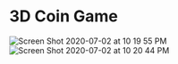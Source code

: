 # 3D Coin Game
![Screen Shot 2020-07-02 at 10 19 55 PM](https://user-images.githubusercontent.com/32093736/86377437-8e8c9580-bcb2-11ea-816e-4bbe583db020.png)
![Screen Shot 2020-07-02 at 10 20 44 PM](https://user-images.githubusercontent.com/32093736/86377449-91878600-bcb2-11ea-9f2a-00cd44d950b6.png)
